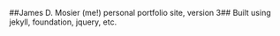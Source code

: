 ##James D. Mosier (me!) personal portfolio site, version 3##
Built using jekyll, foundation, jquery, etc.